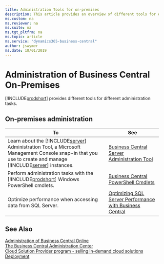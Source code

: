 ```yaml
---
title: Administration Tools for on-premises
description: This article provides an overview of different tools for different administrative tasks in Microsoft Dynamics 365 Business Central on-premises.
ms.custom: na
ms.reviewer: na
ms.suite: na
ms.tgt_pltfrm: na
ms.topic: article
ms.service: "dynamics365-business-central"
author: jswymer
ms.date: 10/01/2019
---
```

# Administration of Business Central On-Premises

[!INCLUDE[prodshort](../developer/includes//prodshort.md)] provides different tools for different administration tasks.  

## On-premises administration

|To|See|  
|--------|---------|  
|Learn about the [!INCLUDE[server](../developer/includes/server.md)] Administration Tool, a Microsoft Management Console snap-in that you use to create and manage [!INCLUDE[server](../developer/includes/server.md)] instances.|[Business Central Server Administration Tool](administration-tool.md)|  
|Perform administration tasks with the [!INCLUDE[prodshort](../developer/includes/prodshort.md)] Windows PowerShell cmdlets.|[Business Central PowerShell Cmdlets](/powershell/business-central/overview)|  
|Optimize performance when accessing data from SQL Server.|[Optimizing SQL Server Performance with Business Central](optimize-sql-server-performance.md)|  

## See Also

[Administration of Business Central Online](tenant-administration.md)  
[The Business Central Administration Center](tenant-admin-center.md)  
[Cloud Solution Provider program - selling in-demand cloud solutions](/partner-center/csp-overview)  
[Deployment](../deployment/Deployment.md)  
